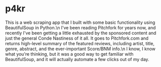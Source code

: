 # p4kr

This is a web scraping app that I built with some basic functionality using BeautifulSoup in Python.\n
I've been reading Pitchfork for years now, and recently I've been getting a little exhausted by the sponsored content and just the general Conde Nastiness of it all.
It goes to Pitchfork.com and returns high-level summary of the featured reviews, including artist, title, genre, abstract, and the ever-important Score/BNM info.\n
I know, I know what you're thinking, but it was a good way to get familiar with BeautifulSoup, and it will actually automate a few clicks out of my day.
